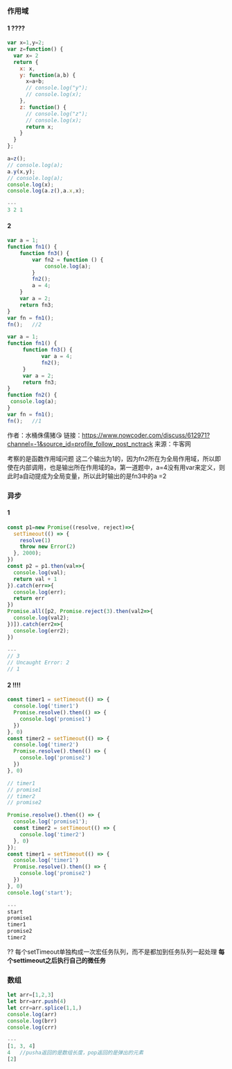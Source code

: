 ### 作用域
#### 1 ????
```js
var x=1,y=2;
var z=function() {
  var x= 2
  return {
    x: x,
    y: function(a,b) {
      x=a+b;
      // console.log("y");
      // console.log(x);
    },
    z: function() {
      // console.log("z");
      // console.log(x);
      return x;
    }
  }
};

a=z();
// console.log(a);
a.y(x,y);
// console.log(a);
console.log(x);
console.log(a.z(),a.x,x);

---
3 2 1
```

#### 2
```js
var a = 1;
function fn1() {
    function fn3() {
        var fn2 = function () {
            console.log(a);
        }
        fn2();
        a = 4;
    }
    var a = 2;
    return fn3;
}
var fn = fn1();
fn();   //2
```
```js
var a = 1;
function fn1() {
     function fn3() {
           var a = 4;
           fn2();
     }
     var a = 2;
     return fn3;
}
function fn2() {
 console.log(a);
}
var fn = fn1();
fn();   //1
```
作者：水桶侏儒猪😘
链接：https://www.nowcoder.com/discuss/612971?channel=-1&source_id=profile_follow_post_nctrack
来源：牛客网

考察的是函数作用域问题 这二个输出为1的，因为fn2所在为全局作用域，所以即使在内部调用，也是输出所在作用域的a，第一道题中，a=4没有用var来定义，则此时a自动提成为全局变量，所以此时输出的是fn3中的a =2

### 异步
#### 1
```js
const p1=new Promise((resolve, reject)=>{
  setTimeout(() => {
    resolve(1)
    throw new Error(2)
  }, 2000);
})
const p2 = p1.then(val=>{
  console.log(val);
  return val + 1
}).catch(err=>{
  console.log(err);
  return err
})
Promise.all([p2, Promise.reject(3).then(val2=>{
  console.log(val2);
})]).catch(err2=>{
  console.log(err2);
})

---
// 3
// Uncaught Error: 2
// 1
```

#### 2 !!!!
```js
const timer1 = setTimeout(() => {
  console.log('timer1')
  Promise.resolve().then(() => {
    console.log('promise1')
  })
}, 0)
const timer2 = setTimeout(() => {
  console.log('timer2')
  Promise.resolve().then(() => {
    console.log('promise2')
  })
}, 0)

// timer1
// promise1
// timer2
// promise2
```
```js
Promise.resolve().then(() => {
  console.log('promise1');
  const timer2 = setTimeout(() => {
    console.log('timer2')
  }, 0)
});
const timer1 = setTimeout(() => {
  console.log('timer1')
  Promise.resolve().then(() => {
    console.log('promise2')
  })
}, 0)
console.log('start');

---
start
promise1
timer1
promise2
timer2
```
??  每个setTimeout单独构成一次宏任务队列，而不是都加到任务队列一起处理
**每个settimeout之后执行自己的微任务**


### 数组
```js
let arr=[1,2,3]
let brr=arr.push(4)
let crr=arr.splice(1,1,)
console.log(arr)
console.log(brr)
console.log(crr)

---
[1, 3, 4]
4   //pusha返回的是数组长度，pop返回的是弹出的元素
[2]
```